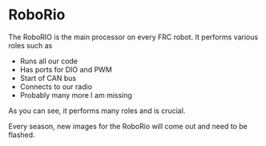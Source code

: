 # RoboRio

The RoboRIO is the main processor on every FRC robot. It performs various roles such as

+ Runs all our code
+ Has ports for DIO and PWM
+ Start of CAN bus
+ Connects to our radio
+ Probably many more I am missing

As you can see, it performs many roles and is crucial. 

Every season, new images for the RoboRio will come out and need to be flashed.